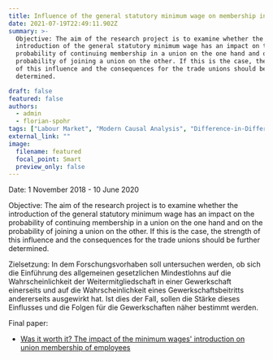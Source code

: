 ```yaml
---
title: Influence of the general statutory minimum wage on membership in a trade union
date: 2021-07-19T22:49:11.902Z
summary: >-
  Objective: The aim of the research project is to examine whether the
  introduction of the general statutory minimum wage has an impact on the
  probability of continuing membership in a union on the one hand and on the
  probability of joining a union on the other. If this is the case, the strength
  of this influence and the consequences for the trade unions should be further
  determined.

draft: false
featured: false
authors:
  - admin
  - florian-spohr
tags: ["Labour Market", "Modern Causal Analysis", "Difference-in-Differences", "Propensity Score Matching", "Panel Data Analysis"]
external_link: ""
image:
  filename: featured
  focal_point: Smart
  preview_only: false
---
```

Date: 1 November 2018 - 10 June 2020

Objective: The aim of the research project is to examine whether the introduction of the general statutory minimum wage has an impact on the probability of continuing membership in a union on the one hand and on the probability of joining a union on the other. If this is the case, the strength of this influence and the consequences for the trade unions should be further determined.

Zielsetzung: In dem Forschungsvorhaben soll untersuchen werden, ob sich die Einführung des allgemeinen gesetzlichen Mindestlohns auf die Wahrscheinlichkeit der Weitermitgliedschaft in einer Gewerkschaft einerseits und auf die Wahrscheinlichkeit eines Gewerkschaftsbeitritts andererseits ausgewirkt hat. Ist dies der Fall, sollen die Stärke dieses Einflusses und die Folgen für die Gewerkschaften näher bestimmt werden.

Final paper:
* [Was it worth it? The impact of the minimum wages' introduction on union membership of employees](https://www.simon-ress.de/publication/was-it-worth-it-the-impact-of-the-minimum-wages-introduction-on-union-membership-of-employees/)
